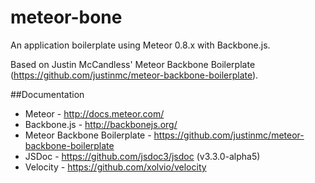 meteor-bone
================
An application boilerplate using Meteor 0.8.x with Backbone.js.

Based on Justin McCandless' Meteor Backbone Boilerplate (https://github.com/justinmc/meteor-backbone-boilerplate).


##Documentation
* Meteor - http://docs.meteor.com/
* Backbone.js - http://backbonejs.org/
* Meteor Backbone Boilerplate - https://github.com/justinmc/meteor-backbone-boilerplate
* JSDoc - https://github.com/jsdoc3/jsdoc (v3.3.0-alpha5)
* Velocity - https://github.com/xolvio/velocity

